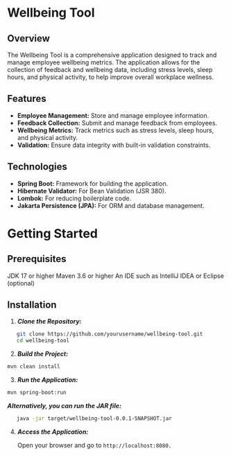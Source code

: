 # Wellbeing Tool
## Overview
The Wellbeing Tool is a comprehensive application designed to track and manage employee wellbeing metrics. The application allows for the collection of feedback and wellbeing data, including stress levels, sleep hours, and physical activity, to help improve overall workplace wellness.

## Features
- **Employee Management:** Store and manage employee information.
- **Feedback Collection:** Submit and manage feedback from employees.
- **Wellbeing Metrics:** Track metrics such as stress levels, sleep hours, and physical activity.
- **Validation:** Ensure data integrity with built-in validation constraints.
## Technologies
- **Spring Boot:** Framework for building the application.
- **Hibernate Validator:** For Bean Validation (JSR 380).
- **Lombok:** For reducing boilerplate code.
- **Jakarta Persistence (JPA):** For ORM and database management.
# Getting Started
## Prerequisites
JDK 17 or higher
Maven 3.6 or higher
An IDE such as IntelliJ IDEA or Eclipse (optional)
## Installation

1. ***Clone the Repository:***
````bash
   git clone https://github.com/yourusername/wellbeing-tool.git
   cd wellbeing-tool
````

2. ***Build the Project:***
````bash
mvn clean install
```` 
3. ***Run the Application:***
````bash
mvn spring-boot:run
````
***Alternatively, you can run the JAR file:***
````bash
   java -jar target/wellbeing-tool-0.0.1-SNAPSHOT.jar
````
4. ***Access the Application:***
   
   Open your browser and go to `http://localhost:8080.`
   
